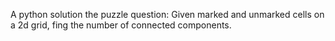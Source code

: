 A python solution the puzzle question:
Given marked and unmarked cells on a 2d grid, fing the number of connected components.
